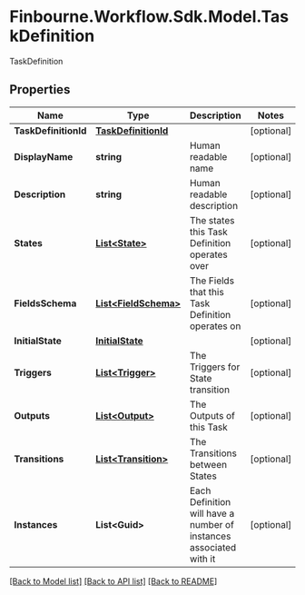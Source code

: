 # Finbourne.Workflow.Sdk.Model.TaskDefinition
TaskDefinition

## Properties

Name | Type | Description | Notes
------------ | ------------- | ------------- | -------------
**TaskDefinitionId** | [**TaskDefinitionId**](TaskDefinitionId.md) |  | [optional] 
**DisplayName** | **string** | Human readable name | [optional] 
**Description** | **string** | Human readable description | [optional] 
**States** | [**List&lt;State&gt;**](State.md) | The states this Task Definition operates over | [optional] 
**FieldsSchema** | [**List&lt;FieldSchema&gt;**](FieldSchema.md) | The Fields that this Task Definition operates on | [optional] 
**InitialState** | [**InitialState**](InitialState.md) |  | [optional] 
**Triggers** | [**List&lt;Trigger&gt;**](Trigger.md) | The Triggers for State transition | [optional] 
**Outputs** | [**List&lt;Output&gt;**](Output.md) | The Outputs of this Task | [optional] 
**Transitions** | [**List&lt;Transition&gt;**](Transition.md) | The Transitions between States | [optional] 
**Instances** | **List&lt;Guid&gt;** | Each Definition will have a number of instances associated with it | [optional] 

[[Back to Model list]](../README.md#documentation-for-models) [[Back to API list]](../README.md#documentation-for-api-endpoints) [[Back to README]](../README.md)

